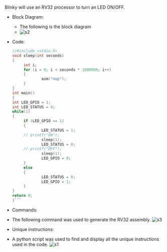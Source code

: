 Blinky will use an RV32 processor to turn an LED ON/OFF.

 - Block Diagram:
	- The following is the block diagram
 	- ![s2](https://github.com/haran2001/VSD-riscv/assets/56040092/ea6854c3-d6f0-405c-9b9d-210043a040a7)

 - Code:
   ```C
   //#include <stdio.h>
   void sleep(int seconds)
   {
        int i;
        for (i = 0; i < seconds * 1000000; i++)
        {
                asm("nop");
        }
   }
   int main()
   {
   int LED_GPIO = 1;
   int LED_STATUS = 0;
   while(1)
   {
        if (LED_GPIO == 1)
        {
                LED_STATUS = 1;
		// printf("ON");
                sleep(1);
                LED_STATUS = 0;
		// printf("OFF");
                sleep(1);
                LED_GPIO = 0;
        }
        else
        {
                LED_STATUS = 0;                
                LED_GPIO = 1;
        }
   }
   return 0;
   }```
   
- Commands:
- The following command was used to generate the RV32 assembly.
  ![s3](https://github.com/haran2001/VSD-riscv/assets/56040092/38d17f63-c2e1-4fbe-9649-d29b0f253af5)
  
- Unique instructions:
- A python script was used to find and display all the unique instructions used in the code. 
  ![s1](https://github.com/haran2001/VSD-riscv/assets/56040092/296abf87-5fd0-4b93-911d-19f47a01972a)
  
